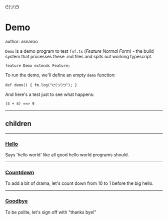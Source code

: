 ᕦ(ツ)ᕤ

# Demo

author: asnaroo

`Demo` is a demo program to test `fnf.ts` (*Feature Normal Form*) - the build system that processes these .md files and spits out working typescript.

    feature Demo extends Feature;

To run the demo, we'll define an empty `demo` function:

    def demo() { fm.log("ᕦ(ツ)ᕤ"); }

And here's a test just to see what happens:

    (5 + 4) ==> 9


---

## children

---

### [Hello](./Demo/Hello.md)

Says 'hello world' like all good hello world programs should.

---

### [Countdown](./Demo/Countdown.md)

To add a bit of drama, let's count down from 10 to 1 before the big hello.

---

### [Goodbye](./Demo/Goodbye.md)

To be polite, let's sign off with "thanks bye!"
